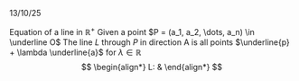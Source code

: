 13/10/25

Equation of a line in $\mathbb{R}^+$ 
Given a point $P = (a_1, a_2, \dots, a_n) \in \underline O$
The line $L$ through $P$ in direction A is all points $\underline{p} + \lambda \underline{a}$ for $\lambda \in \mathbb{R}$
$$
\begin{align*}
L: &
\end{align*}
$$

